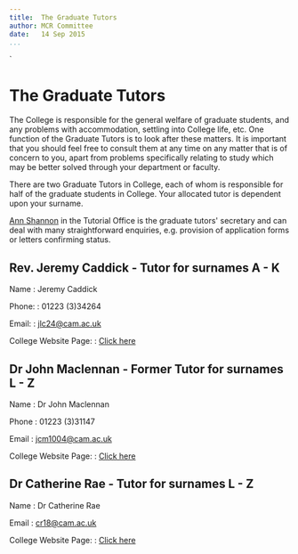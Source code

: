 ```yaml
---
title:  The Graduate Tutors  
author: MCR Committee  
date:   14 Sep 2015      
...
```

`
# The Graduate Tutors

The College is responsible for the general welfare of graduate students,
and any problems with accommodation, settling into College life, etc.
One function of the Graduate Tutors is to look after these matters. It
is important that you should feel free to consult them at any time on
any matter that is of concern to you, apart from problems specifically
relating to study which may be better solved through your department or
faculty.

There are two Graduate Tutors in College, each of whom is responsible
for half of the graduate students in College. Your allocated tutor is
dependent upon your surname.

[Ann Shannon](mailto:ams34@emma.cam.ac.uk) in the Tutorial Office is the
graduate tutors' secretary and can deal with many straightforward
enquiries, e.g. provision of application forms or letters confirming
status.

## Rev. Jeremy Caddick - Tutor for surnames A - K

Name
:   Jeremy Caddick

Phone: 
:   01223 (3)34264

Email: 
:   <jlc24@cam.ac.uk>

College Website Page: 
:   [Click
    here](http://www.emma.cam.ac.uk/teaching/fellows/display/?fellow=93 "Jeremy Caddick")

## Dr John Maclennan - Former Tutor for surnames L - Z

Name
:   Dr John Maclennan

Phone
:   01223 (3)31147

Email
:   <jcm1004@cam.ac.uk>

College Website Page: 
:   [Click
    here](http://www.emma.cam.ac.uk/teaching/fellows/display/?fellow=222 "Jeremy Caddick")

## Dr Catherine Rae - Tutor for surnames L - Z

Name
:   Dr Catherine Rae

Email
:   <cr18@cam.ac.uk>

College Website Page: 
:   [Click
    here](http://www.emma.cam.ac.uk/teaching/fellows/display/?fellow=174 "Catherine Rae")
